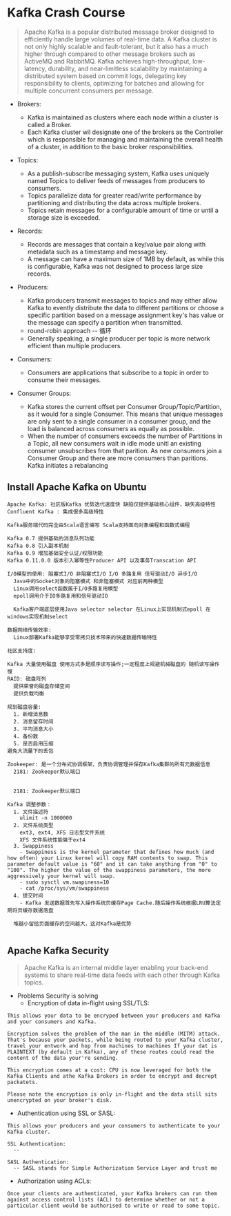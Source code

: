 Kafka Crash Course
==================
> Apache Kafka is a popular distributed message broker designed to efficiently handle large volumes of real-time data. A Kafka cluster is not only highly scalable and fault-tolerant, but it also has a much higher through compared to other message brokers such as ActiveMQ and RabbitMQ.
> Kafka achieves high-throughput, low-latency, durability, and near-limitless scalability by maintaining a distributed system based on commit logs, delegating key responsibility to clients, optimizing for batches and allowing for multiple concurrent consumers per message. 

* Brokers:
  * Kafka is maintained as clusters where each node within a cluster is called a Broker.
  * Each Kafka cluster wil designate one of the brokers as the Controller which is responsible for managing and maintaining the overall health of a cluster, in addition to the basic broker responsibilities.

* Topics:
  * As a publish-subscribe messaging system, Kafka uses uniquely named Topics to deliver feeds of messages from producers to consumers.
  * Topics parallelize data for greater read/write performance by partitioning and distributing the data across multiple brokers.
  * Topics retain messages for a configurable amount of time or until a storage size is exceeded.

* Records:
  * Records are messages that contain a key/value pair along with metadata such as a timestamp and message key. 
  * A message can have a maximum size of 1MB by default, as while this is configurable, Kafka was not designed to process large size records.

* Producers:
  * Kafka producers transmit messages to topics and may either allow Kafka to evently distribute the data to different partitions or choose a specific partition based on a message assignment key's has value or the message can specify a partition when transmitted.
  * round-robin approach -- 循环
  * Generally speaking, a single producer per topic is more network efficient than multiple producers.

* Consumers:
  * Consumers are applications that subscribe to a topic in order to consume their messages. 

* Consumer Groups:
  * Kafka stores the current offset per Consumer Group/Topic/Partition, as it would for a single Consumer. This means that unique messages are only sent to a single consumer in a consumer group, and the load is balanced across consumers as equally as possible. 
  * When the number of consumers exceeds the number of Partitions in a Topic, all new consumers wait in idle mode unitl an existing consumer unsubscribes from that parition. As new consumers join a Consumer Group and there are more consumers than paritions. Kafka initiates a rebalancing 

Install Apache Kafka on Ubuntu
------------------------------

```
Apache Kafka: 社区版Kafka 优势迭代速度快 缺陷仅提供基础核心组件，缺失高级特性 
Confluent Kafka : 集成很多高级特性

Kafka服务端代码完全由Scala语言编写 Scala支持面向对象编程和函数式编程 

Kafka 0.7 提供基础的消息队列功能
Kafka 0.8 引入副本机制 
Kafka 0.9 增加基础安全认证/权限功能 
Kafka 0.11.0.0 版本引入幂等性Producer API 以及事务Transcation API 

I/O模型的使用: 阻塞式I/O 非阻塞式I/O I/O 多路复用 信号驱动I/O 异步I/O 
  Java中的Socket对象的阻塞模式 和非阻塞模式 对应前两种模型
  Linux调用select函数属于I/O多路复用模型 
  epoll调用介于IO多路复用和信号驱动IO 
  
  Kafka客户端底层使用Java selector selector 在Linux上实现机制式epoll 在windows实现机制select 

数据网络传输效率:
  Linux部署Kafka能够享受零拷贝技术带来的快速数据传输特性 
  
社区支持度:
  
Kafka 大量使用磁盘 使用方式多是顺序读写操作;一定程度上规避机械磁盘的 随机读写操作慢 
RAID: 磁盘阵列
  提供荣誉的磁盘存储空间 
  提供负载均衡 

规划磁盘容量:
  1. 新增消息数 
  2. 消息留存时间 
  3. 平均消息大小 
  4. 备份数 
  5. 是否启用压缩
避免大流量下的丢包

Zookeeper: 是一个分布式协调框架，负责协调管理并保存Kafka集群的所有元数据信息
  2181: Zookeeper默认端口 


  2181: Zookeeper默认端口 

Kafka 调整参数：
  1. 文件描述符 
    ulimit -n 1000000
  2. 文件系统类型 
    ext3, ext4, XFS 日志型文件系统
    XFS 文件系统性能强于ext4
  3. Swappiness 
    - Swappiness is the kernel parameter that defines how much (and how often) your Linux kernel will copy RAM contents to swap. This parameter default value is "60" and it can take anything from "0" to "100". The higher the value of the swappiness parameters, the more aggressively your kernel will swap.
    - sudo sysctl vm.swapiness=10
    - cat /proc/sys/vm/swappiness 
  4. 提交时间
    - Kafka 发送数据首先写入操作系统页缓存Page Cache.随后操作系统根据LRU算法定期将页缓存数据落盘 
   
  堆越小留给页面缓存的空间越大，这对Kafka是优势


```

Apache Kafka Security
---------------------
> Apache Kafka is an internal middle layer enabling your back-end systems to share  real-time data feeds with each other through Kafka topics. 

* Problems Security is solving
  - Encryption of data in-flight using SSL/TLS:
```
This allows your data to be encryped between your producers and Kafka and your consumers and Kafka.

Encryption solves the problem of the man in the middle (MITM) attack. 
That's because your packets, while being routed to your Kafka cluster, travel your entwork and hop from machines to machines If your dat is PLAINTEXT (by default in Kafka), any of these routes could read the content of the data your're sending.

This encryption comes at a cost: CPU is now leveraged for both the Kafka Clients and athe Kafka Brokers in order to encrypt and decrept packatets.

Please note the encryption is only in-flight and the data still sits unencrypted on your broker's disk.
```

  - Authentication using SSL or SASL:
```
This allows your producers and your consumers to authenticate to your Kafka cluster. 

SSL Authentication:
  --

SASL Authentication:
  -- SASL stands for Simple Authorization Service Layer and trust me

```

  - Authorization using ACLs:
```
Once your clients are authenticated, your Kafka brokers can run them against access control lists (ACL) to determine whether or not a particular client would be authorised to write or read to some topic.
```
